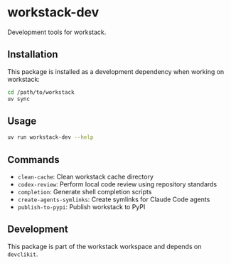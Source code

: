# workstack-dev

Development tools for workstack.

## Installation

This package is installed as a development dependency when working on workstack:

```bash
cd /path/to/workstack
uv sync
```

## Usage

```bash
uv run workstack-dev --help
```

## Commands

- `clean-cache`: Clean workstack cache directory
- `codex-review`: Perform local code review using repository standards
- `completion`: Generate shell completion scripts
- `create-agents-symlinks`: Create symlinks for Claude Code agents
- `publish-to-pypi`: Publish workstack to PyPI

## Development

This package is part of the workstack workspace and depends on `devclikit`.
